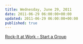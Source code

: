 ```yaml
---
title: Wednesday, June 29, 2011
date: 2011-06-29 06:00:00+00:00
updated: 2011-06-29 06:00:00+00:00
published: true
---
```


[Rock-It at Work - Start a Group](/rock-it-at-work-start-a-group/)

